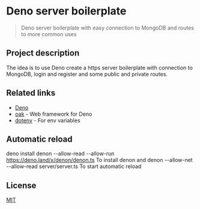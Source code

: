# Deno server boilerplate

> Deno server boilerplate with easy connection to MongoDB and routes to more common uses

## Project description

The idea is to use Deno create a https server boilerplate with connection to MongoDB, login and register and some public and private routes.

## Related links

- [Deno](https://deno.land/)
- [oak](https://github.com/oakserver/oak/) - Web framework for Deno
- [dotenv](https://deno.land/x/dotenv/dotenv.ts) - For env variables

## Automatic reload

deno install denon --allow-read --allow-run https://deno.land/x/denon/denon.ts
To install denon and 
denon --allow-net --allow-read server/server.ts
To start automatic reload

## License

[MIT](https://opensource.org/licenses/mit-license)
